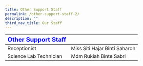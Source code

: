 ```yaml
---
title: Other Support Staff
permalink: /other-support-staff-2/
description: ""
third_nav_title: Our Staff
---
```

|      <strong style="color: blue; font-size: 20px;">Other Support Staff</strong>                    |                                   |
|------------------------|-----------------------------------|
| Receptionist| Miss Siti Hajar Binti Saharon         |
| Science Lab Technician | Mdm Rukiah Binte Sabri